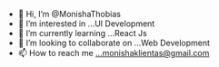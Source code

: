 - 👋 Hi, I’m @MonishaThobias
- 👀 I’m interested in ...UI Development 
- 🌱 I’m currently learning ...React Js
- 💞️ I’m looking to collaborate on ...Web Development 
- 📫 How to reach me ...monishaklientas@gmail.com

<!---
MonishaThobias/MonishaThobias is a ✨ special ✨ repository because its `README.md` (this file) appears on your GitHub profile.
You can click the Preview link to take a look at your changes.
--->
